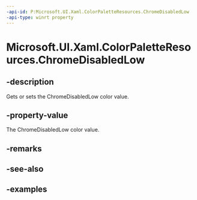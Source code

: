 ```yaml
---
-api-id: P:Microsoft.UI.Xaml.ColorPaletteResources.ChromeDisabledLow
-api-type: winrt property
---
```


<!-- Property syntax.
public IReference<Color> ChromeDisabledLow { get;  set; }
-->

# Microsoft.UI.Xaml.ColorPaletteResources.ChromeDisabledLow

## -description

Gets or sets the ChromeDisabledLow color value.

## -property-value

The ChromeDisabledLow color value.

## -remarks

## -see-also

## -examples

